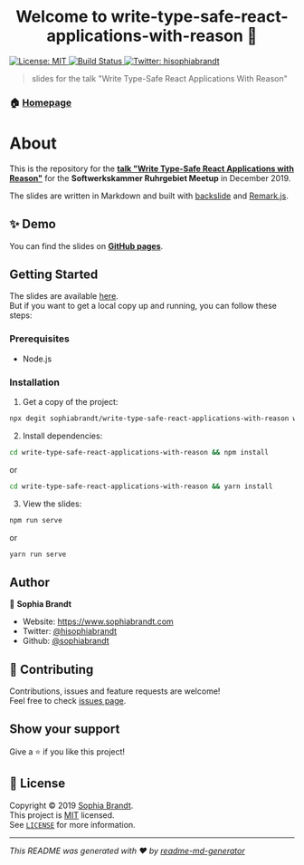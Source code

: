 <h1 align="center">Welcome to write-type-safe-react-applications-with-reason 👋</h1>
<p>
  <a href="https://choosealicense.com/licenses/mit/" target="_blank">
    <img alt="License: MIT" src="https://img.shields.io/badge/License-MIT-green.svg?style=flat-square" />
  </a>
  <a href="https://github.com/sophiabrandt/write-type-safe-react-applications-with-reason/commits/master" target="_blank">
      <img alt="Build Status" src="https://img.shields.io/github/workflow/status/sophiabrandt/write-type-safe-react-applications-with-reason/Build%20Slides?style=flat-square&logo=Github-Actions" />
    </a>
  <a href="https://twitter.com/hisophiabrandt" target="_blank">
    <img alt="Twitter: hisophiabrandt" src="https://img.shields.io/twitter/follow/hisophiabrandt.svg?style=social" />
  </a>
</p>

> slides for the talk &#34;Write Type-Safe React Applications With Reason&#34;

### 🏠 [Homepage](https://github.com/sophiabrandt/write-type-safe-react-applications-with-reason)

# About

This is the repository for the **[talk "Write Type-Safe React Applications with Reason"](https://www.meetup.com/de-DE/Softwerkskammer-Ruhrgebiet/events/266382434/)** for the **Softwerkskammer Ruhrgebiet Meetup** in December 2019.

The slides are written in Markdown and built with [backslide](https://github.com/sinedied/backslide) and [Remark.js](https://github.com/gnab/remark).

## ✨ Demo

You can find the slides on **[GitHub pages][slides]**.

## Getting Started

The slides are available [here][slides].  
But if you want to get a local copy up and running, you can follow these steps:

### Prerequisites

- Node.js

### Installation

1. Get a copy of the project:

```sh
npx degit sophiabrandt/write-type-safe-react-applications-with-reason write-type-safe-react-applications-with-reason
```

2. Install dependencies:

```sh
cd write-type-safe-react-applications-with-reason && npm install
```

or

```sh
cd write-type-safe-react-applications-with-reason && yarn install
```

3. View the slides:

```sh
npm run serve
```

or

```sh
yarn run serve
```

## Author

👤 **Sophia Brandt**

- Website: https://www.sophiabrandt.com
- Twitter: [@hisophiabrandt](https://twitter.com/hisophiabrandt)
- Github: [@sophiabrandt](https://github.com/sophiabrandt)

## 🤝 Contributing

Contributions, issues and feature requests are welcome!<br />Feel free to check [issues page](https://github.com/sophiabrandt/write-type-safe-react-applications-with-reason/issues).

## Show your support

Give a ⭐️ if you like this project!

## 📝 License

Copyright © 2019 [Sophia Brandt](https://github.com/sophiabrandt).<br />
This project is [MIT](https://choosealicense.com/licenses/mit/) licensed.  
See [`LICENSE`](LICENSE.txt) for more information.

---

_This README was generated with ❤️ by [readme-md-generator](https://github.com/kefranabg/readme-md-generator)_

[slides]: https://sophiabrandt.github.io/write-type-safe-react-applications-with-reason/slides.html
